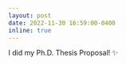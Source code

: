 ```yaml
---
layout: post
date: 2022-11-30 16:59:00-0400
inline: true
---
```

 
I did my Ph.D. Thesis Proposal! :sparkles: 
